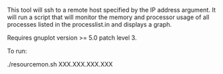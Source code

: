 This tool will ssh to a remote host specified by the IP address argument.
It will run a script that will monitor the memory and processor usage of 
all processes listed in the processlist.in and displays a graph.

Requires gnuplot version >= 5.0 patch level 3. 

To run:

./resourcemon.sh XXX.XXX.XXX.XXX

